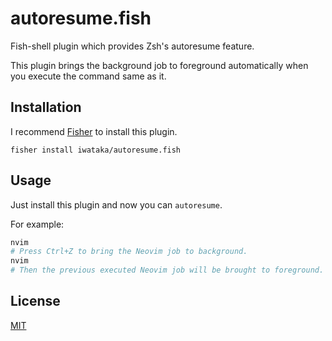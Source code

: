 # autoresume.fish

Fish-shell plugin which provides Zsh's autoresume feature.

This plugin brings the background job to foreground automatically when you execute the command same as it.

## Installation

I recommend [Fisher](https://github.com/jorgebucaran/fisher) to install this plugin.

```fish
fisher install iwataka/autoresume.fish
```

## Usage

Just install this plugin and now you can `autoresume`.

For example:

```sh
nvim
# Press Ctrl+Z to bring the Neovim job to background.
nvim
# Then the previous executed Neovim job will be brought to foreground.
```

## License

[MIT](LICENSE)
